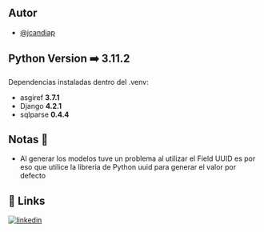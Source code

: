 ## Autor
- [@jcandiap](https://github.com/jcandiap)

## Python Version ➡️ 3.11.2

Dependencias instaladas dentro del .venv:
- asgiref **3.7.1**
- Django **4.2.1**
- sqlparse **0.4.4**

## Notas 🥺
- Al generar los modelos tuve un problema al utilizar el Field UUID es por eso que utilice la libreria de Python uuid para generar el valor por defecto

## 🔗 Links
[![linkedin](https://img.shields.io/badge/linkedin-0A66C2?style=for-the-badge&logo=linkedin&logoColor=white)](https://www.linkedin.com/in/jcandiap/)